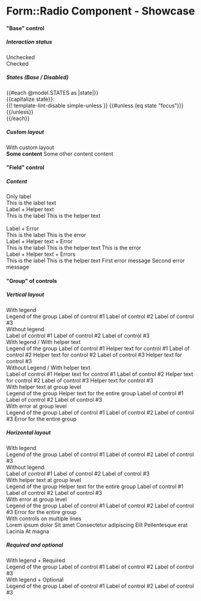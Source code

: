 <h1>Form::Radio Component - Showcase</h1>

<section data-test-percy data-section="showcase">
  

  <h4 class="dummy-h4">"Base" control</h4>
  <h5 class="dummy-h6">Interaction status</h5>
  <div class="dummy-form-radio-base-sample">
    <div>
      <span class="dummy-text-small">Unchecked</span>
      <br />
      <Hds::Form::Radio::Base aria-label="Unchecked radio" />
    </div>
    <div>
      <span class="dummy-text-small">Checked</span>
      <br />
      <Hds::Form::Radio::Base checked="checked" aria-label="Checked radio" />
    </div>
  </div>
  <h5 class="dummy-h6">States (Base / Disabled)</h5>
  <div class="dummy-form-radio-states-grid">
    {{#each @model.STATES as |state|}}
      <div>
        <span class="dummy-text-small">{{capitalize state}}:</span>
        <br />
        <div class="dummy-form-radio-states-subgrid" mock-state-value={{state}} mock-state-selector="input">
          <Hds::Form::Radio::Base aria-label="Radio" />
          <Hds::Form::Radio::Base checked="checked" aria-label="Checked radio" />
          {{! template-lint-disable simple-unless }}
          {{#unless (eq state "focus")}}
            <Hds::Form::Radio::Base disabled="disabled" aria-label="Disabled radio" />
            <Hds::Form::Radio::Base checked="checked" disabled="disabled" aria-label="Checked, disabled radio" />
          {{/unless}}
        </div>
      </div>
    {{/each}}
  </div>
  <h5 class="dummy-h6">Custom layout</h5>
  <div class="dummy-form-radio-base-sample">
    <div>
      <span class="dummy-text-small">With custom layout</span>
      <br />
      <div class="dummy-form-radio-custom-layout">
        <label>
          <strong>Some content</strong>
          <span>Some other content content</span>
          <div class="dummy-form-radio-custom-layout__control-wrapper">
            <Hds::Form::Radio::Base id="my-custom-radio-example" />
          </div>
        </label>
      </div>
    </div>
  </div>

  <h4 class="dummy-h4">"Field" control</h4>
  <h5 class="dummy-h5">Content</h5>
  <div class="dummy-form-radio-grid-sample">
    <div>
      <span class="dummy-text-small">Only label</span>
      <br />
      <Hds::Form::Radio::Field as |F|>
        <F.Label>This is the label text</F.Label>
      </Hds::Form::Radio::Field>
    </div>
    <div>
      <span class="dummy-text-small">Label + Helper text</span>
      <br />
      <Hds::Form::Radio::Field checked="checked" as |F|>
        <F.Label>This is the label</F.Label>
        <F.HelperText>This is the helper text</F.HelperText>
      </Hds::Form::Radio::Field>
    </div>
  </div>
  <br />
  <div class="dummy-form-radio-grid-sample">
    <div>
      <span class="dummy-text-small">Label + Error</span>
      <br />
      <Hds::Form::Radio::Field as |F|>
        <F.Label>This is the label</F.Label>
        <F.Error>This is the error</F.Error>
      </Hds::Form::Radio::Field>
    </div>
    <div>
      <span class="dummy-text-small">Label + Helper text + Error</span>
      <br />
      <Hds::Form::Radio::Field checked="checked" as |F|>
        <F.Label>This is the label</F.Label>
        <F.HelperText>This is the helper text</F.HelperText>
        <F.Error>This is the error</F.Error>
      </Hds::Form::Radio::Field>
    </div>
    <div>
      <span class="dummy-text-small">Label + Helper text + Errors</span>
      <br />
      <Hds::Form::Radio::Field checked="checked" as |F|>
        <F.Label>This is the label</F.Label>
        <F.HelperText>This is the helper text</F.HelperText>
        <F.Error as |E|>
          <E.Message>First error message</E.Message>
          <E.Message>Second error message</E.Message>
        </F.Error>
      </Hds::Form::Radio::Field>
    </div>
  </div>

  <h4 class="dummy-h4">"Group" of controls</h4>
  <h5 class="dummy-h5">Vertical layout</h5>
  <div class="dummy-form-radio-grid-sample">
    <div>
      <span class="dummy-text-small">With legend</span>
      <br />
      <Hds::Form::Radio::Group @name="control-vertical-01" as |G|>
        <G.Legend>Legend of the group</G.Legend>
        <G.Radio::Field as |F|>
          <F.Label>Label of control #1</F.Label>
        </G.Radio::Field>
        <G.Radio::Field checked="checked" as |F|>
          <F.Label>Label of control #2</F.Label>
        </G.Radio::Field>
        <G.Radio::Field as |F|>
          <F.Label>Label of control #3</F.Label>
        </G.Radio::Field>
      </Hds::Form::Radio::Group>
    </div>
    <div>
      <span class="dummy-text-small">Without legend</span>
      <br />
      <Hds::Form::Radio::Group @name="control-vertical-02" as |G|>
        <G.Radio::Field as |F|>
          <F.Label>Label of control #1</F.Label>
        </G.Radio::Field>
        <G.Radio::Field checked="checked" as |F|>
          <F.Label>Label of control #2</F.Label>
        </G.Radio::Field>
        <G.Radio::Field as |F|>
          <F.Label>Label of control #3</F.Label>
        </G.Radio::Field>
      </Hds::Form::Radio::Group>
    </div>
    <div>
      <span class="dummy-text-small">With legend / With helper text</span>
      <br />
      <Hds::Form::Radio::Group @name="control-vertical-03" as |G|>
        <G.Legend>Legend of the group</G.Legend>
        <G.Radio::Field as |F|>
          <F.Label>Label of control #1</F.Label>
          <F.HelperText>Helper text for control #1</F.HelperText>
        </G.Radio::Field>
        <G.Radio::Field checked="checked" as |F|>
          <F.Label>Label of control #2</F.Label>
          <F.HelperText>Helper text for control #2</F.HelperText>
        </G.Radio::Field>
        <G.Radio::Field as |F|>
          <F.Label>Label of control #3</F.Label>
          <F.HelperText>Helper text for control #3</F.HelperText>
        </G.Radio::Field>
      </Hds::Form::Radio::Group>
    </div>
    <div>
      <span class="dummy-text-small">Without Legend / With helper text</span>
      <br />
      <Hds::Form::Radio::Group @name="control-vertical-04" as |G|>
        <G.Radio::Field as |F|>
          <F.Label>Label of control #1</F.Label>
          <F.HelperText>Helper text for control #1</F.HelperText>
        </G.Radio::Field>
        <G.Radio::Field checked="checked" as |F|>
          <F.Label>Label of control #2</F.Label>
          <F.HelperText>Helper text for control #2</F.HelperText>
        </G.Radio::Field>
        <G.Radio::Field as |F|>
          <F.Label>Label of control #3</F.Label>
          <F.HelperText>Helper text for control #3</F.HelperText>
        </G.Radio::Field>
      </Hds::Form::Radio::Group>
    </div>
    <div>
      <span class="dummy-text-small">With helper text at group level</span>
      <br />
      <Hds::Form::Radio::Group @name="control-vertical-05" as |G|>
        <G.Legend>Legend of the group</G.Legend>
        <G.HelperText>Helper text for the entire group</G.HelperText>
        <G.Radio::Field as |F|>
          <F.Label>Label of control #1</F.Label>
        </G.Radio::Field>
        <G.Radio::Field checked="checked" as |F|>
          <F.Label>Label of control #2</F.Label>
        </G.Radio::Field>
        <G.Radio::Field as |F|>
          <F.Label>Label of control #3</F.Label>
        </G.Radio::Field>
      </Hds::Form::Radio::Group>
    </div>
    <div>
      <span class="dummy-text-small">With error at group level</span>
      <br />
      <Hds::Form::Radio::Group @name="control-vertical-06" as |G|>
        <G.Legend>Legend of the group</G.Legend>
        <G.Radio::Field name="control-vertical-06" as |F|>
          <F.Label>Label of control #1</F.Label>
        </G.Radio::Field>
        <G.Radio::Field name="control-vertical-06" checked="checked" as |F|>
          <F.Label>Label of control #2</F.Label>
        </G.Radio::Field>
        <G.Radio::Field name="control-vertical-06" as |F|>
          <F.Label>Label of control #3</F.Label>
        </G.Radio::Field>
        <G.Error>Error for the entire group</G.Error>
      </Hds::Form::Radio::Group>
    </div>
  </div>

  <h5 class="dummy-h5">Horizontal layout</h5>
  <span class="dummy-text-small">With legend</span>
  <br />
  <Hds::Form::Radio::Group @layout="horizontal" @name="control-horizontal-01" as |G|>
    <G.Legend>Legend of the group</G.Legend>
    <G.Radio::Field as |F|>
      <F.Label>Label of control #1</F.Label>
    </G.Radio::Field>
    <G.Radio::Field checked="checked" as |F|>
      <F.Label>Label of control #2</F.Label>
    </G.Radio::Field>
    <G.Radio::Field as |F|>
      <F.Label>Label of control #3</F.Label>
    </G.Radio::Field>
  </Hds::Form::Radio::Group>
  <br />
  <span class="dummy-text-small">Without legend</span>
  <br />
  <Hds::Form::Radio::Group @layout="horizontal" @name="control-horizontal-02" as |G|>
    <G.Radio::Field as |F|>
      <F.Label>Label of control #1</F.Label>
    </G.Radio::Field>
    <G.Radio::Field checked="checked" as |F|>
      <F.Label>Label of control #2</F.Label>
    </G.Radio::Field>
    <G.Radio::Field as |F|>
      <F.Label>Label of control #3</F.Label>
    </G.Radio::Field>
  </Hds::Form::Radio::Group>
  <br />
  <span class="dummy-text-small">With helper text at group level</span>
  <br />
  <Hds::Form::Radio::Group @layout="horizontal" @name="control-horizontal-03" as |G|>
    <G.Legend>Legend of the group</G.Legend>
    <G.HelperText>Helper text for the entire group</G.HelperText>
    <G.Radio::Field as |F|>
      <F.Label>Label of control #1</F.Label>
    </G.Radio::Field>
    <G.Radio::Field checked="checked" as |F|>
      <F.Label>Label of control #2</F.Label>
    </G.Radio::Field>
    <G.Radio::Field as |F|>
      <F.Label>Label of control #3</F.Label>
    </G.Radio::Field>
  </Hds::Form::Radio::Group>
  <br />
  <span class="dummy-text-small">With error at group level</span>
  <br />
  <Hds::Form::Radio::Group @layout="horizontal" @name="control-horizontal-04" as |G|>
    <G.Legend>Legend of the group</G.Legend>
    <G.Radio::Field name="control-horizontal-04" as |F|>
      <F.Label>Label of control #1</F.Label>
    </G.Radio::Field>
    <G.Radio::Field name="control-horizontal-04" checked="checked" as |F|>
      <F.Label>Label of control #2</F.Label>
    </G.Radio::Field>
    <G.Radio::Field name="control-horizontal-04" as |F|>
      <F.Label>Label of control #3</F.Label>
    </G.Radio::Field>
    <G.Error>Error for the entire group</G.Error>
  </Hds::Form::Radio::Group>
  <br />
  <span class="dummy-text-small">With controls on multiple lines</span>
  <br />
  <div class="dummy-form-radio-max-width-container">
    <Hds::Form::Radio::Group @layout="horizontal" @name="control-horizontal-05" as |G|>
      <G.Legend>Lorem ipsum dolor</G.Legend>
      <G.Radio::Field as |F|>
        <F.Label>Sit amet</F.Label>
      </G.Radio::Field>
      <G.Radio::Field checked="checked" as |F|>
        <F.Label>Consectetur adipiscing</F.Label>
      </G.Radio::Field>
      <G.Radio::Field as |F|>
        <F.Label>Elit</F.Label>
      </G.Radio::Field>
      <G.Radio::Field as |F|>
        <F.Label>Pellentesque erat</F.Label>
      </G.Radio::Field>
      <G.Radio::Field as |F|>
        <F.Label>Lacinia</F.Label>
      </G.Radio::Field>
      <G.Radio::Field as |F|>
        <F.Label>At magna</F.Label>
      </G.Radio::Field>
    </Hds::Form::Radio::Group>
  </div>

  <h5 class="dummy-h5">Required and optional</h5>
  <div class="dummy-form-radio-grid-sample">
    <div>
      <span class="dummy-text-small">With legend + Required</span>
      <br />
      <Hds::Form::Radio::Group @isRequired={{true}} @name="control-required" as |G|>
        <G.Legend>Legend of the group</G.Legend>
        <G.Radio::Field as |F|>
          <F.Label>Label of control #1</F.Label>
        </G.Radio::Field>
        <G.Radio::Field checked="checked" as |F|>
          <F.Label>Label of control #2</F.Label>
        </G.Radio::Field>
        <G.Radio::Field as |F|>
          <F.Label>Label of control #3</F.Label>
        </G.Radio::Field>
      </Hds::Form::Radio::Group>
    </div>
    <div>
      <span class="dummy-text-small">With legend + Optional</span>
      <br />
      <Hds::Form::Radio::Group @isOptional={{true}} @name="control-optional" as |G|>
        <G.Legend>Legend of the group</G.Legend>
        <G.Radio::Field as |F|>
          <F.Label>Label of control #1</F.Label>
        </G.Radio::Field>
        <G.Radio::Field checked="checked" as |F|>
          <F.Label>Label of control #2</F.Label>
        </G.Radio::Field>
        <G.Radio::Field as |F|>
          <F.Label>Label of control #3</F.Label>
        </G.Radio::Field>
      </Hds::Form::Radio::Group>
    </div>
  </div>
</section>
